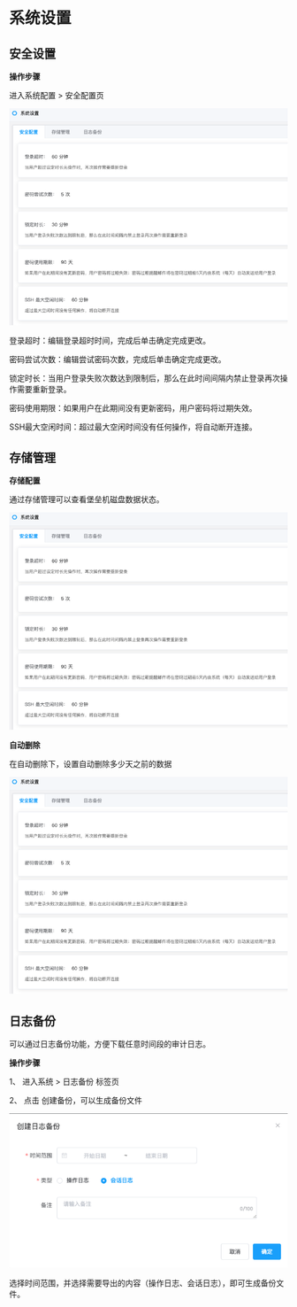 # 系统设置

## 安全设置

**操作步骤**

进入系统配置 > 安全配置页

![](/image/Bastion/security.png) 

   登录超时：编辑登录超时时间，完成后单击确定完成更改。
   
   密码尝试次数：编辑尝试密码次数，完成后单击确定完成更改。
   
   锁定时长：当用户登录失败次数达到限制后，那么在此时间间隔内禁止登录再次操作需要重新登录。
   
   密码使用期限：如果用户在此期间没有更新密码，用户密码将过期失效。
   
   SSH最大空闲时间：超过最大空闲时间没有任何操作，将自动断开连接。



## 存储管理

**存储配置**

通过存储管理可以查看堡垒机磁盘数据状态。

![](/image/Bastion/security.png) 


**自动删除**

在自动删除下，设置自动删除多少天之前的数据

![](/image/Bastion/security.png) 

## 日志备份

可以通过日志备份功能，方便下载任意时间段的审计日志。

**操作步骤**

1、 进入系统 > 日志备份 标签页

2、 点击 创建备份，可以生成备份文件

![](/image/Bastion/backup.png) 

   选择时间范围，并选择需要导出的内容（操作日志、会话日志），即可生成备份文件。
   


